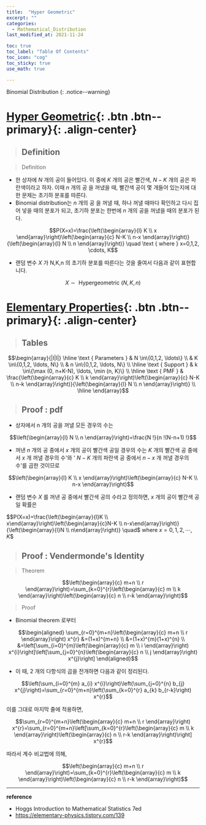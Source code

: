 ```yaml
---
title:  "Hyper Geometric"
excerpt: ""
categories:
  - Mathematical_Distribution
last_modified_at: 2021-11-24

toc: true
toc_label: "Table Of Contents"
toc_icon: "cog"
toc_sticky: true
use_math: true

---
```


 Binomial Distribution
{: .notice--warning}

# [Hyper Geometric](#link){: .btn .btn--primary}{: .align-center}

> ## Definition

> Definition

- 한 상자에 $N$ 개의 공이 들어있다. 이 중에 $K$ 개의 공은 빨간색, $N-K$ 개의 공은 파란색이라고 하자. 이때 $n$ 개의 공 을 꺼냈을 때, 빨간색 공이 몇 개들어 있는지에 대한 문제는 초기하 분포를 따른다.
- Binomial distribution는 $n$ 개의 공 을 꺼낼 때, 하나 꺼낼 때마다 확인하고 다시 집어 넣을 때의 분포가 되고, 초기하 분포는 한번에 $n$ 개의 공을 꺼냈을 때의 분포가 된다.

$$P(X=x)=\frac{\left(\begin{array}{l}
K \\
x
\end{array}\right)\left(\begin{array}{c}
N-K \\
n-x
\end{array}\right)}{\left(\begin{array}{l}
N \\
n
\end{array}\right)} \quad \text { where } x=0,1,2, \cdots, K$$

- 랜덤 변수 $X$ 가 N,K,n 의 초기하 분포를 따른다는 것을 줄여서 다음과 같이 표현합니다.

$$X \sim \text { Hypergeometric }(N, K, n)$$

# [Elementary Properties](#link){: .btn .btn--primary}{: .align-center}

> ## Tables

$$\begin{array}{|l|l|}
\hline \text { Parameters } & N \in\{0,1,2, \ldots\} \\
& K \in\{0,1,2, \ldots, N\} \\
& n \in\{0,1,2, \ldots, N\} \\
\hline \text { Support } & k \in\{\max (0, n+K-N), \ldots, \min (n, K)\} \\
\hline \text { PMF } & \frac{\left(\begin{array}{c}
K \\
k
\end{array}\right)\left(\begin{array}{c}
N-K \\
n-k
\end{array}\right)}{\left(\begin{array}{l}
N \\
n
\end{array}\right)} \\
\hline
\end{array}$$

> ## Proof : pdf

- 상자에서 n 개의 공을 꺼낼 모든 경우의 수는

$$\left(\begin{array}{l}
N \\
n
\end{array}\right)=\frac{N !}{n !(N-n+1) !}$$

- 꺼낸 $n$ 개의 공 중에서 $x$ 개의 공이 빨간색 공일 경우의 수는  $K$ 개의 빨간색 공 중에서 $x$ 개 꺼낼 경우의 수'와 ' $N-K$ 개의 파란색 공 중에서 $n-x$ 개 꺼낼 경우의 수'를 곱한 것이므로

$$\left(\begin{array}{l}
K \\
x
\end{array}\right)\left(\begin{array}{c}
N-K \\
n-x
\end{array}\right)$$

- 랜덤 변수 $X$ 를 꺼낸 공 중에서 빨간색 공의 수라고 정의하면, $x$ 개의 공이 빨간색 공일 확률은

$$P(X=x)=\frac{\left(\begin{array}{l}K \\ x\end{array}\right)\left(\begin{array}{c}N-K \\ n-x\end{array}\right)}{\left(\begin{array}{l}N \\ n\end{array}\right)} \quad$ where $x=0,1,2, \cdots, K$$

> ## Proof : Vendermonde's Identity

> Theorem 

$$\left(\begin{array}{c}
m+n \\
r
\end{array}\right)=\sum_{k=0}^{r}\left(\begin{array}{c}
m \\
k
\end{array}\right)\left(\begin{array}{c}
n \\
r-k
\end{array}\right)$$

> Proof

- Binomial theorem 로부터

$$\begin{aligned}
\sum_{r=0}^{m+n}\left(\begin{array}{c}
m+n \\
r
\end{array}\right) x^{r} &=(1+x)^{m+n} \\
&=(1+x)^{m}(1+x)^{n} \\
&=\left[\sum_{i=0}^{m}\left(\begin{array}{c}
m \\
i
\end{array}\right) x^{i}\right]\left[\sum_{j=0}^{n}\left(\begin{array}{c}
n \\
j
\end{array}\right) x^{j}\right]
\end{aligned}$$

- 이 때, 2 개의 다항식의 곱을 전개하면 다음과 같이 정리된다.

$$\left(\sum_{i=0}^{m} a_{i} x^{i}\right)\left(\sum_{j=0}^{n} b_{j} x^{j}\right)=\sum_{r=0}^{m+n}\left(\sum_{k=0}^{r} a_{k} b_{r-k}\right) x^{r}$$

이를 그대로 마지막 줄에 적용하면,

$$\sum_{r=0}^{m+n}\left(\begin{array}{c}
m+n \\
r
\end{array}\right) x^{r}=\sum_{r=0}^{m+n}\left[\sum_{k=0}^{r}\left(\begin{array}{c}
m \\
k
\end{array}\right)\left(\begin{array}{c}
n \\
r-k
\end{array}\right)\right] x^{r}$$

따라서 계수 비교법에 의해,

$$\left(\begin{array}{c}
m+n \\
r
\end{array}\right)=\sum_{k=0}^{r}\left(\begin{array}{c}
m \\
k
\end{array}\right)\left(\begin{array}{c}
n \\
r-k
\end{array}\right)$$



---

**reference**

- Hoggs Introduction to Mathematical Statistics 7ed
- <https://elementary-physics.tistory.com/139>







